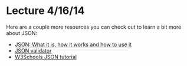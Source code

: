 # Lecture 4/16/14

Here are a couple more resources you can check out to learn a bit more about JSON:

- [JSON: What it is, how it works and how to use it](http://www.copterlabs.com/blog/json-what-it-is-how-it-works-how-to-use-it/)
- [JSON validator](http://jsonformatter.curiousconcept.com/)
- [W3Schools JSON tutorial](http://www.w3schools.com/json/)

